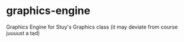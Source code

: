 # graphics-engine
Graphics Engine for Stuy's Graphics class (it may deviate from course juuuust a tad)
